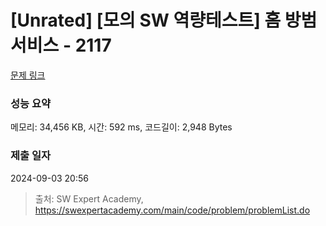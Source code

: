 # [Unrated] [모의 SW 역량테스트] 홈 방범 서비스 - 2117 

[문제 링크](https://swexpertacademy.com/main/code/problem/problemDetail.do?contestProbId=AV5V61LqAf8DFAWu) 

### 성능 요약

메모리: 34,456 KB, 시간: 592 ms, 코드길이: 2,948 Bytes

### 제출 일자

2024-09-03 20:56



> 출처: SW Expert Academy, https://swexpertacademy.com/main/code/problem/problemList.do